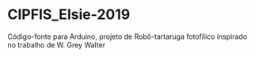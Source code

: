 # CIPFIS_Elsie-2019
Código-fonte para Arduino, projeto de Robô-tartaruga fotofílico inspirado no trabalho de W. Grey Walter
